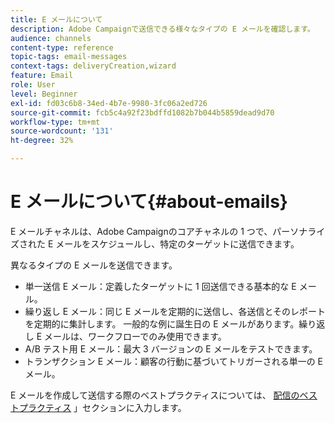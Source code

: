 ```yaml
---
title: E メールについて
description: Adobe Campaignで送信できる様々なタイプの E メールを確認します。
audience: channels
content-type: reference
topic-tags: email-messages
context-tags: deliveryCreation,wizard
feature: Email
role: User
level: Beginner
exl-id: fd03c6b8-34ed-4b7e-9980-3fc06a2ed726
source-git-commit: fcb5c4a92f23bdffd1082b7b044b5859dead9d70
workflow-type: tm+mt
source-wordcount: '131'
ht-degree: 32%

---
```


# E メールについて{#about-emails}

E メールチャネルは、Adobe Campaignのコアチャネルの 1 つで、パーソナライズされた E メールをスケジュールし、特定のターゲットに送信できます。

異なるタイプの E メールを送信できます。

* 単一送信 E メール：定義したターゲットに 1 回送信できる基本的な E メール。
* 繰り返し E メール：同じ E メールを定期的に送信し、各送信とそのレポートを定期的に集計します。 一般的な例に誕生日の E メールがあります。繰り返し E メールは、ワークフローでのみ使用できます。
* A/B テスト用 E メール：最大 3 バージョンの E メールをテストできます。
* トランザクション E メール：顧客の行動に基づいてトリガーされる単一の E メール。

E メールを作成して送信する際のベストプラクティスについては、 [配信のベストプラクティス](../../sending/using/delivery-best-practices.md) 」セクションに入力します。
